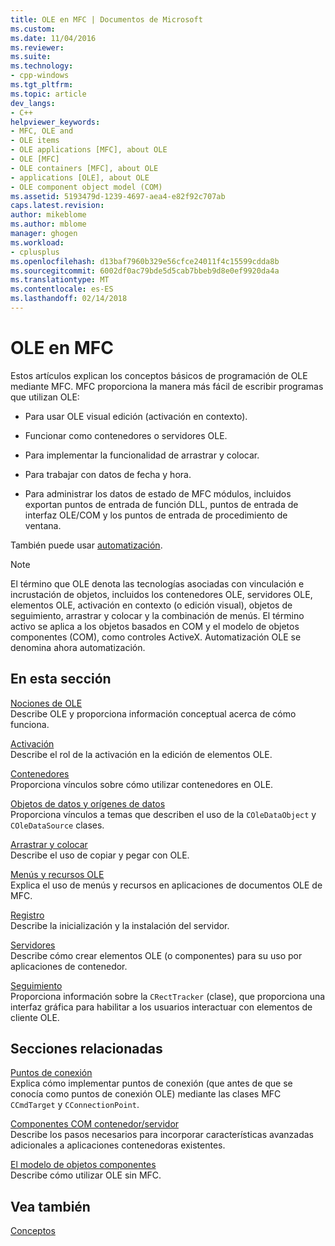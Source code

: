 ```yaml
---
title: OLE en MFC | Documentos de Microsoft
ms.custom: 
ms.date: 11/04/2016
ms.reviewer: 
ms.suite: 
ms.technology:
- cpp-windows
ms.tgt_pltfrm: 
ms.topic: article
dev_langs:
- C++
helpviewer_keywords:
- MFC, OLE and
- OLE items
- OLE applications [MFC], about OLE
- OLE [MFC]
- OLE containers [MFC], about OLE
- applications [OLE], about OLE
- OLE component object model (COM)
ms.assetid: 5193479d-1239-4697-aea4-e82f92c707ab
caps.latest.revision: 
author: mikeblome
ms.author: mblome
manager: ghogen
ms.workload:
- cplusplus
ms.openlocfilehash: d13baf7960b329e56cfce24011f4c15599cdda8b
ms.sourcegitcommit: 6002df0ac79bde5d5cab7bbeb9d8e0ef9920da4a
ms.translationtype: MT
ms.contentlocale: es-ES
ms.lasthandoff: 02/14/2018
---
```

# <a name="ole-in-mfc"></a>OLE en MFC
Estos artículos explican los conceptos básicos de programación de OLE mediante MFC. MFC proporciona la manera más fácil de escribir programas que utilizan OLE:  
  
-   Para usar OLE visual edición (activación en contexto).  
  
-   Funcionar como contenedores o servidores OLE.  
  
-   Para implementar la funcionalidad de arrastrar y colocar.  
  
-   Para trabajar con datos de fecha y hora.  
  
-   Para administrar los datos de estado de MFC módulos, incluidos exportan puntos de entrada de función DLL, puntos de entrada de interfaz OLE/COM y los puntos de entrada de procedimiento de ventana.  
  
 También puede usar [automatización](../mfc/automation.md).  
  
> [!NOTE]
>  El término que OLE denota las tecnologías asociadas con vinculación e incrustación de objetos, incluidos los contenedores OLE, servidores OLE, elementos OLE, activación en contexto (o edición visual), objetos de seguimiento, arrastrar y colocar y la combinación de menús. El término activo se aplica a los objetos basados en COM y el modelo de objetos componentes (COM), como controles ActiveX. Automatización OLE se denomina ahora automatización.  
  
## <a name="in-this-section"></a>En esta sección  
 [Nociones de OLE](../mfc/ole-background.md)  
 Describe OLE y proporciona información conceptual acerca de cómo funciona.  
  
 [Activación](../mfc/activation-cpp.md)  
 Describe el rol de la activación en la edición de elementos OLE.  
  
 [Contenedores](../mfc/containers.md)  
 Proporciona vínculos sobre cómo utilizar contenedores en OLE.  
  
 [Objetos de datos y orígenes de datos](../mfc/data-objects-and-data-sources-ole.md)  
 Proporciona vínculos a temas que describen el uso de la `COleDataObject` y `COleDataSource` clases.  
  
 [Arrastrar y colocar](../mfc/drag-and-drop-ole.md)  
 Describe el uso de copiar y pegar con OLE.  
  
 [Menús y recursos OLE](../mfc/menus-and-resources-ole.md)  
 Explica el uso de menús y recursos en aplicaciones de documentos OLE de MFC.  
  
 [Registro](../mfc/registration.md)  
 Describe la inicialización y la instalación del servidor.  
  
 [Servidores](../mfc/servers.md)  
 Describe cómo crear elementos OLE (o componentes) para su uso por aplicaciones de contenedor.  
  
 [Seguimiento](../mfc/trackers.md)  
 Proporciona información sobre la `CRectTracker` (clase), que proporciona una interfaz gráfica para habilitar a los usuarios interactuar con elementos de cliente OLE.  
  
## <a name="related-sections"></a>Secciones relacionadas  
 [Puntos de conexión](../mfc/connection-points.md)  
 Explica cómo implementar puntos de conexión (que antes de que se conocía como puntos de conexión OLE) mediante las clases MFC `CCmdTarget` y `CConnectionPoint`.  
  
 [Componentes COM contenedor/servidor](../mfc/containers-advanced-features.md)  
 Describe los pasos necesarios para incorporar características avanzadas adicionales a aplicaciones contenedoras existentes.  
  
 [El modelo de objetos componentes](http://msdn.microsoft.com/library/windows/desktop/ms694363)  
 Describe cómo utilizar OLE sin MFC.  
  
## <a name="see-also"></a>Vea también  
 [Conceptos](../mfc/mfc-concepts.md)

